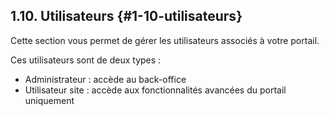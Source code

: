 ## **1.10\. Utilisateurs** {#1-10-utilisateurs}

Cette section vous permet de gérer les utilisateurs associés à votre portail.

Ces utilisateurs sont de deux types :

*   Administrateur : accède au back-office
*   Utilisateur site : accède aux fonctionnalités avancées du portail uniquement